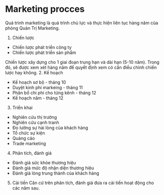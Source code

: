 # Marketing procces
Quá trình marketing là quá trình chủ lực và thực hiện liên tục hàng năm của phòng Quản Trị Marketing.
1. Chiến lược
* Chiến lược phát triển công ty
* Chiến lược phát triển sản phẩm

Chiến lược xây dựng cho 1 giai đoạn trung hạn và dài hạn (5-10 năm). Trong đó, sẽ được xem xét hàng năm để quyết định xem có cần điều chỉnh chiến lược hay không.
2. Kế hoạch
* Kế hoạch sơ bộ - tháng 10
* Duyệt kinh phí markeing - tháng 11
* Phân bổ chi phí cho từng kênh - tháng 12
* Kế hoạch năm - tháng 12
3. Triển khai
- Nghiên cứu thị trường
- Nghiên cứu cạnh tranh
- Đo lường sự hài lòng của khách hàng
- Tổ chức sự kiện
- Quảng cáo
- Trade marketing
4. Phân tích, đánh giá
- Đánh giá sức khỏe thương hiệu
- Đánh giá mức độ nhận diện thương hiệu
- Đánh giá lòng trung thành của khách hàng
5. Cải tiến
Căn cứ trên phân tích, đánh giá đưa ra cải tiến hoạt động cho các năm sau.